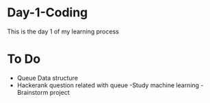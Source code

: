 # Day-1-Coding
This is the day 1 of my learning process

# To Do
- Queue Data structure
- Hackerank question related with queue
-Study machine learning
-Brainstorm project
